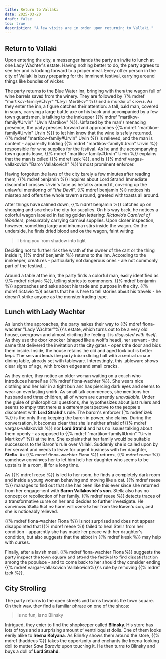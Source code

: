 ```yaml
---
title: Return to Vallaki
date: 2025-03-20
draft: false
toc: true
description: "A few visits are in order upon returning to Vallaki."
---
```


## Return to Vallaki

Upon entering the city, a messenger hands the party an invite to lunch at one Lady Wachter's estate. Having nothing better to do, the party agrees to see her and is looking forward to a proper meal. Every other person in the city of Vallaki is busy preparing for the imminent festival, carrying around things like bundles of wicker.

The party returns to the Blue Water Inn, bringing with them the wagon full of wine barrels saved from the winery. They are followed by {{% mdref "martikov-family#Elvyr" "Elvyr Martikov" %}} and a murder of crows. As they enter the inn, a figure catches their attention: a tall, bald man, covered in scars, carrying a large battle axe on his back and accompanied by a few town guardsmen, is talking to the innkeeper {{% mdref "martikov-family#Urvin" "Urvin Martikov" %}}. Unfazed by the man's menacing presence, the party presses forward and approaches {{% mdref "martikov-family#Urvin" Urvin %}} to let him know that the wine is safely returned. {{% mdref "martikov-family#Urvin" Urvin %}} is relieved, and the man is content - apparently holding {{% mdref "martikov-family#Urvin" Urvin %}} responsible for wine supplies for the festival. As he and the accompanying town guards leave, {{% mdref "martikov-family#Urvin" Urvin %}} explains that the man is called {{% mdref izek %}}, and is {{% mdref vargas-vallakovich "Baron Vallakovich" %}}'s most prominent enforcer.

Having forgotten the laws of the city barely a few minutes after reading them, {{% mdref benjamin %}}  inquires about Lord Strahd. Immediate discomfort crosses Urvin's face as he talks around it, covering up the unlawful mentioning of "*the Devil*". {{% mdref benjamin %}}  notices his misstep and offers the whole tavern a round, greeted with toasts all around.

After things have calmed down, {{% mdref benjamin %}}  catches up on shopping and searches the city for supplies. On his way back, he notices a colorful wagon labeled in fading golden lettering: *Rictavio's Carnival of Wonders*, presumably carrying carnival supplies. Upon closer inspection, however, something large and inhuman stirs inside the wagon. On the underside, he finds dried blood and on the wagon, faint writing: 

> I bring you from shadow into light

Deciding not to further risk the wrath of the owner of the cart or the thing inside it, {{% mdref benjamin %}}  returns to the inn. According to the innkeeper, creatures - particularly not dangerous ones - are not commonly part of the festival... 

Around a table at the inn, the party finds a colorful man, easily identified as {{% mdref rictavio %}}, telling stories to commoners. {{% mdref benjamin %}}  approaches and asks about his trade and purpose in the city. {{% mdref rictavio %}} asserts that he is here to tell stories about his travels - he doesn't strike anyone as the monster trading type.

## Lunch with Lady Wachter

As lunch time approaches, the party makes their way to {{% mdref fiona-wachter "Lady Wachter"%}}'s estate, which turns out to be a very old house, overgrown and almost eliciting the feeling it is *disgusted with itself*. As they use the door knocker (shaped like a wolf's head), her servant - the same that delivered the invitation at the city gates - opens the door and bids them inside. Inside, the house retains the old and aged look but is better kept. The servant leads the party into a dining hall with a central ornate dining table, already set with tableware. Interestingly, this tableware shows clear signs of age, with broken edges and small cracks.

As they enter, they notice an older woman waiting on a couch who introduces herself as {{% mdref fiona-wachter %}}. She wears nice clothing and her hair in a tight bun and has piercing dark eyes and seems to wear an everlasting smirk. As small talk commences, she mentions her husband and three children, all of whom are currently *unavailable*. Under the guise of philosophical questions, she hypothesizes about just rulers and seems to imply that there is a different perspective to the people's discontent with **Lord Strahd**'s rule. The baron's enforcer {{% mdref izek %}} is the only thing keeping the baron in power, she claims. During the conversation, it becomes clear that she is neither afraid of {{% mdref vargas-vallakovich %}} nor **Lord Strahd** and has no issues talking about them openly - as opposed to {{% mdref "martikov-family#Urvin" "Urvin Martikov" %}} at the inn. She explains that her family would be suitable successors to the Baron's rule over Vallaki. Suddenly she is called upon by her servant and needs to leave for urgent business with her daughter, **Stella**. As {{% mdref fiona-wachter Fiona %}} returns, {{% mdref reese %}}  somehow convinces her to let him help her daughter who seems to be upstairs in a room, ill for a long time. 

As {{% mdref reese %}}  is led to her room, he finds a completely dark room and inside a young woman behaving and moving like a cat. {{% mdref reese %}}  manages to find out that she has been like this ever since she returned from her engagement with **Baron Vallakovich's son**. Stella also has no concept or recollection of her family. {{% mdref reese %}}  detects traces of a transformative curse on her and decides to further investigate. He convinces Stella that no harm will come to her from the Baron's son, and she is noticeably relieved.

{{% mdref fiona-wachter Fiona %}} is not surprised and does not appear disappointed that {{% mdref reese %}}  failed to heal Stella from her condition - apparently she has made her peace with her daughter's condition, but also suggests that the abbot in {{% mdref kresk %}} may help with curses.

Finally, after a lavish meal, {{% mdref fiona-wachter Fiona %}} suggests the party inspect the town square and attend the festival to find dissatisfaction among the populace - and to come back to her should they consider ending {{% mdref vargas-vallakovich Vallakovich%}}'s rule by removing {{% mdref izek %}}.

## City Strolling

The party returns to the open streets and turns towards the town square. On their way, they find a familiar phrase on one of the shops: 

> Is no fun, is no Blinsky

Intrigued, they enter to find the shopkeeper called **Blinsky**. His store has lots of toys and a surprising amount of ventriloquist dolls. One of them looks eerily alike to **Ireena Kolyana**. As Blinsky shows them around the store, {{% mdref thaddeus %}}  takes the opportunity and enchants the Ireena-looking doll to mutter *Save Barovia* upon touching it. He then turns to Blinsky and buys a doll of **Lord Strahd**.